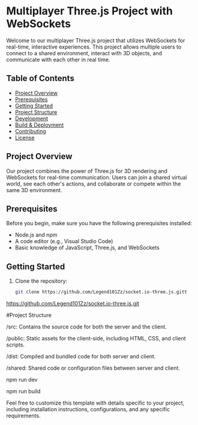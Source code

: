 # Multiplayer Three.js Project with WebSockets

Welcome to our multiplayer Three.js project that utilizes WebSockets for real-time, interactive experiences. This project allows multiple users to connect to a shared environment, interact with 3D objects, and communicate with each other in real time.

## Table of Contents

-   [Project Overview](#project-overview)
-   [Prerequisites](#prerequisites)
-   [Getting Started](#getting-started)
-   [Project Structure](#project-structure)
-   [Development](#development)
-   [Build & Deployment](#build--deployment)
-   [Contributing](#contributing)
-   [License](#license)

## Project Overview

Our project combines the power of Three.js for 3D rendering and WebSockets for real-time communication. Users can join a shared virtual world, see each other's actions, and collaborate or compete within the same 3D environment.

## Prerequisites

Before you begin, make sure you have the following prerequisites installed:

-   Node.js and npm
-   A code editor (e.g., Visual Studio Code)
-   Basic knowledge of JavaScript, Three.js, and WebSockets

## Getting Started

1. Clone the repository:

    ```bash
    git clone https://github.com/Legend101Zz/socket.io-three.js.gitt
    ```

https://github.com/Legend101Zz/socket.io-three.js.git

#Project Structure

/src: Contains the source code for both the server and the client.

/public: Static assets for the client-side, including HTML, CSS, and client scripts.

/dist: Compiled and bundled code for both server and client.

/shared: Shared code or configuration files between server and client.

npm run dev

npm run build

Feel free to customize this template with details specific to your project, including installation instructions, configurations, and any specific requirements.
